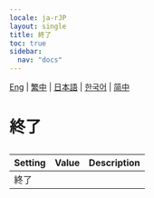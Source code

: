 ```yaml
---
locale: ja-rJP
layout: single
title: 終了
toc: true
sidebar:
  nav: "docs"
---
```

[Eng](/dancexr/menu/2025.4/system/exit.md) | [繁中](/tw/dancexr/menu/2025.4/system/exit.md) | [日本語](/jp/dancexr/menu/2025.4/system/exit.md) | [한국어](/kr/dancexr/menu/2025.4/system/exit.md) | [简中](/zh/dancexr/menu/2025.4/system/exit.md)
# 終了
## 
| Setting | Value | Description |
| :--- | --- | :--- |
| 終了 || 
